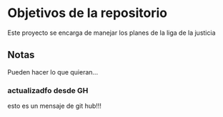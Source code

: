 # Objetivos de la repositorio

Este proyecto se encarga de manejar los planes de la liga de la justicia


## Notas
Pueden hacer lo que quieran...

### actualizadfo desde GH

esto es un mensaje de git hub!!!
